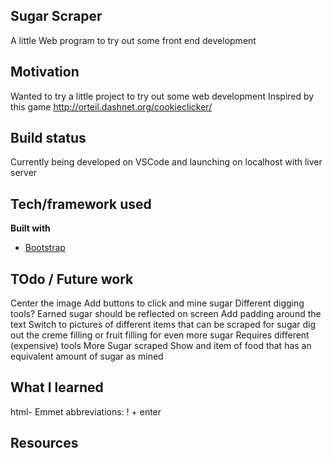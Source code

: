 
## Sugar Scraper
A little Web program to try out some front end development

## Motivation
Wanted to try a little project to try out some web development
Inspired by this game http://orteil.dashnet.org/cookieclicker/

## Build status
Currently being developed on VSCode and launching on localhost with liver server

## Tech/framework used
<b>Built with</b>
- [Bootstrap](https://getbootstrap.com/docs/4.4/getting-started/introduction)

## TOdo / Future work
Center the image
Add buttons to click and mine sugar
Different digging tools?
Earned sugar should be reflected on screen
Add padding around the text
Switch to pictures of different items that can be scraped for sugar
dig out the creme filling or fruit filling for even more sugar
    Requires different (expensive) tools
    More Sugar scraped
Show and item of food that has an equivalent amount of sugar as mined

## What I learned
html- Emmet abbreviations: ! + enter

## Resources
